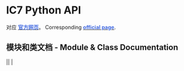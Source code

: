 # IC7 Python API
对应 [**<font color=RoyalBlue>官方网页</font>**](https://wiki.reallusion.com/IC7_Python_API)。
Corresponding [**<font color=RoyalBlue>official page</font>**](https://wiki.reallusion.com/IC7_Python_API).

## 模块和类文档 - Module & Class Documentation
|| |
